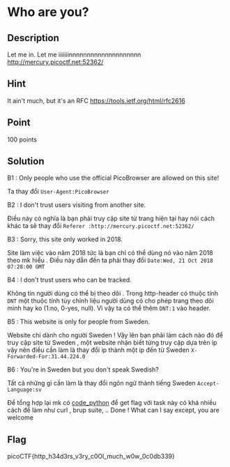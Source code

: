 # Who are you?

## Description

Let me in. Let me iiiiiiinnnnnnnnnnnnnnnnnnnn http://mercury.picoctf.net:52362/

## Hint

It ain't much, but it's an RFC https://tools.ietf.org/html/rfc2616

## Point
 
100 points

## Solution 

B1 : Only people who use the official PicoBrowser are allowed on this site!

Ta thay đổi ```User-Agent:PicoBrowser```

B2 : I don't trust users visiting from another site.

Điều này có nghĩa là bạn phải truy cập site từ trang hiện tại hay nói cách khác ta sẽ thay đổi ```Referer :http://mercury.picoctf.net:52362/```

B3 : Sorry, this site only worked in 2018.

Site làm việc vào năm 2018 tức là bạn chỉ có thể dùng nó vào năm 2018 theo mk hiểu . Điều này dẫn đến ta phải thay đổi ```Date:Wed, 21 Oct 2018 07:28:00 GMT```

B4 : I don't trust users who can be tracked.

Không tin người dùng có thể bị theo dõi . Trong http-header có thuộc tính ```DNT``` một thuộc tính tùy chỉnh liệu người dùng có cho phép trang theo dõi mình hay ko (1:no, 0-yes, null). Vì vậy ta có thể thêm ```DNT:1```  vào header.

B5 : This website is only for people from Sweden.

Website chỉ dành cho người Sweden ! Vậy lên bạn phải làm cách nào đó để truy cập site từ Sweden , một website nhận biết từng truy cập dựa trên ip vậy nên điều cần làm là thay đổi ip thành một ip đến từ Sweden ```X-Forwarded-For:31.44.224.0```   

B6 : You're in Sweden but you don't speak Swedish?

Tất cả những gì cần làm là thay đổi ngôn ngữ thành tiếng Sweden  ```Accept-Language:sv```

Để tổng hợp lại mk có [code_python](script.py) để get flag với task này có khá nhiều cách để làm như curl , brup suite, ..
Done ! What can I say except, you are welcome

## Flag

picoCTF{http_h34d3rs_v3ry_c0Ol_much_w0w_0c0db339}





